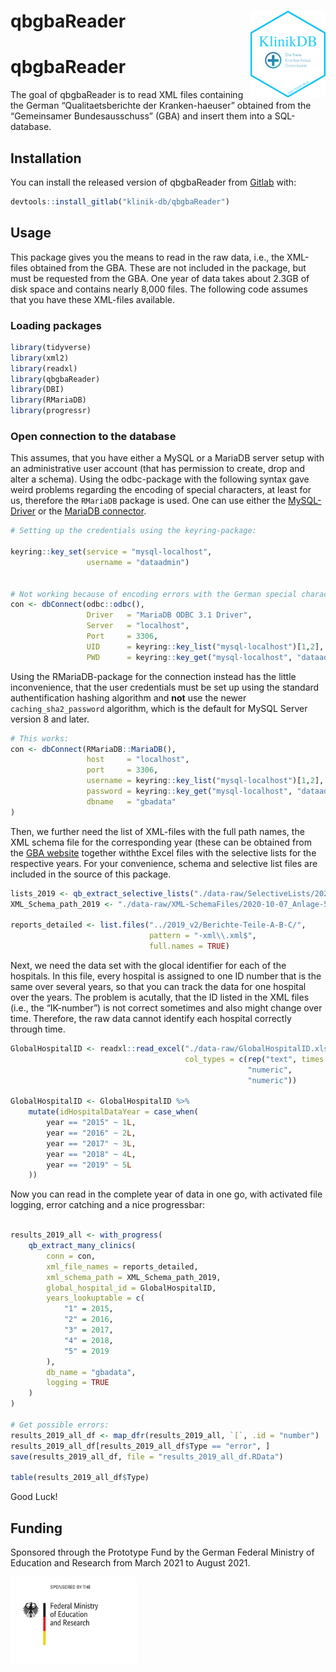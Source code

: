 
<!-- README.md is generated from README.Rmd. Please edit that file -->

# qbgbaReader <img src='man/figures/logo.png' align="right" height="139" />

# qbgbaReader

<!-- badges: start -->
<!-- badges: end -->

The goal of qbgbaReader is to read XML files containing the German
“Qualitaetsberichte der Kranken-haeuser” obtained from the “Gemeinsamer
Bundesausschuss” (GBA) and insert them into a SQL-database.

## Installation

You can install the released version of qbgbaReader from
[Gitlab](https://gitlab.com/klinik-db/qbgbaReader) with:

``` r
devtools::install_gitlab("klinik-db/qbgbaReader")
```

## Usage

This package gives you the means to read in the raw data, i.e., the
XML-files obtained from the GBA. These are not included in the package,
but must be requested from the GBA. One year of data takes about 2.3GB
of disk space and contains nearly 8,000 files. The following code
assumes that you have these XML-files available.

### Loading packages

``` r
library(tidyverse)
library(xml2)
library(readxl)
library(qbgbaReader)
library(DBI)
library(RMariaDB)
library(progressr)
```

### Open connection to the database

This assumes, that you have either a MySQL or a MariaDB server setup
with an administrative user account (that has permission to create, drop
and alter a schema). Using the odbc-package with the following syntax
gave weird problems regarding the encoding of special characters, at
least for us, therefore the `RMariaDB` package is used. One can use
either the
[MySQL-Driver](https://dev.mysql.com/downloads/connector/odbc/) or the
[MariaDB connector](https://mariadb.com/downloads/#connectors).

``` r
# Setting up the credentials using the keyring-package:

keyring::key_set(service = "mysql-localhost",
                 username = "dataadmin")


# Not working because of encoding errors with the German special characters:
con <- dbConnect(odbc::odbc(),
                 Driver   = "MariaDB ODBC 3.1 Driver",
                 Server   = "localhost",
                 Port     = 3306,
                 UID      = keyring::key_list("mysql-localhost")[1,2],
                 PWD      = keyring::key_get("mysql-localhost", "dataadmin"))
```

Using the RMariaDB-package for the connection instead has the little
inconvenience, that the user credentials must be set up using the
standard authentification hashing algorithm and **not** use the newer
`caching_sha2_password` algorithm, which is the default for MySQL Server
version 8 and later.

``` r
# This works:
con <- dbConnect(RMariaDB::MariaDB(),
                 host     = "localhost",
                 port     = 3306,
                 username = keyring::key_list("mysql-localhost")[1,2],
                 password = keyring::key_get("mysql-localhost", "dataadmin"),
                 dbname   = "gbadata"
)
```

Then, we further need the list of XML-files with the full path names,
the XML schema file for the corresponding year (these can be obtained
from the [GBA
website](https://www.g-ba.de/themen/qualitaetssicherung/datenerhebung-zur-qualitaetssicherung/datenerhebung-qualitaetsbericht/servicedateien/)
together withthe Excel files with the selective lists for the respective
years. For your convenience, schema and selective list files are
included in the source of this package.

``` r
lists_2019 <- qb_extract_selective_lists("./data-raw/SelectiveLists/2020-04-01_Anlage-4_Qb-R_Auswahllisten_BJ-2019.xlsx")
XML_Schema_path_2019 <- "./data-raw/XML-SchemaFiles/2020-10-07_Anlage-5_XML_Schema-BJ-2019.xsd"

reports_detailed <- list.files("../2019_v2/Berichte-Teile-A-B-C/", 
                               pattern = "-xml\\.xml$", 
                               full.names = TRUE)
```

Next, we need the data set with the glocal identifier for each of the
hospitals. In this file, every hospital is assigned to one ID number
that is the same over several years, so that you can track the data for
one hospital over the years. The problem is acutally, that the ID listed
in the XML files (i.e., the “IK-number”) is not correct sometimes and
also might change over time. Therefore, the raw data cannot identify
each hospital correctly through time.

``` r
GlobalHospitalID <- readxl::read_excel("./data-raw/GlobalHospitalID.xlsx",
                                       col_types = c(rep("text", times = 9),
                                                     "numeric",
                                                     "numeric"))

GlobalHospitalID <- GlobalHospitalID %>%
    mutate(idHospitalDataYear = case_when(
        year == "2015" ~ 1L,
        year == "2016" ~ 2L,
        year == "2017" ~ 3L,
        year == "2018" ~ 4L,
        year == "2019" ~ 5L
    ))
```

Now you can read in the complete year of data in one go, with activated
file logging, error catching and a nice progressbar:

``` r

results_2019_all <- with_progress(
    qb_extract_many_clinics(
        conn = con,
        xml_file_names = reports_detailed,
        xml_schema_path = XML_Schema_path_2019,
        global_hospital_id = GlobalHospitalID,
        years_lookuptable = c(
            "1" = 2015,
            "2" = 2016,
            "3" = 2017,
            "4" = 2018,
            "5" = 2019
        ),
        db_name = "gbadata",
        logging = TRUE
    )
)

# Get possible errors:
results_2019_all_df <- map_dfr(results_2019_all, `[`, .id = "number")
results_2019_all_df[results_2019_all_df$Type == "error", ]
save(results_2019_all_df, file = "results_2019_all_df.RData")

table(results_2019_all_df$Type)
```

Good Luck!

## Funding

Sponsored through the Prototype Fund by the German Federal Ministry of
Education and Research from March 2021 to August 2021.

<a href='https://klinik-db.de'><img src='man/figures/BMBF_eng.png' align="left" height="139" /></a>
